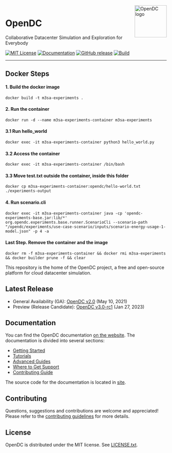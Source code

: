 <a href="https://opendc.org/">
    <img src="https://opendc.org/img/logo.png" alt="OpenDC logo" title="OpenDC" align="right" height="100" />
</a>


# OpenDC

Collaborative Datacenter Simulation and Exploration for Everybody

[![MIT License](https://img.shields.io/badge/License-MIT-green.svg)](/LICENSE.txt)
[![Documentation](https://img.shields.io/badge/docs-master-green.svg)](https://atlarge-research.github.io/opendc)
[![GitHub release](https://img.shields.io/github/v/release/atlarge-research/opendc?include_prereleases)](https://github.com/atlarge-research/opendc/releases)
[![Build](https://github.com/atlarge-research/opendc/actions/workflows/build.yml/badge.svg)](https://github.com/atlarge-research/opendc/actions/workflows/build.yml)

-----

## Docker Steps

#### 1. Build the docker image
```shell
docker build -t m3sa-experiments .
```

#### 2. Run the container
```shell
docker run -d --name m3sa-experiments-container m3sa-experiments
```

#### 3.1 Run hello_world
```shell
docker exec -it m3sa-experiments-container python3 hello_world.py
```

#### 3.2 Access the container
```shell
docker exec -it m3sa-experiments-container /bin/bash
```

#### 3.3 Move test.txt outside the container, inside this folder
```shell
docker cp m3sa-experiments-container:opendc/hello-world.txt ./experiments-output
```

#### 4. Run scenario.cli
```shell
docker exec -it m3sa-experiments-container java -cp 'opendc-experiments-base.jar:lib/*' org.opendc.experiments.base.runner.ScenarioCli --scenario-path "/opendc/experiments/use-case-scenario/inputs/scenario-energy-usage-1-model.json" -p 4 -a
```

#### Last Step. Remove the container and the image
```shell
docker rm -f m3sa-experiments-container && docker rmi m3sa-experiments && docker builder prune -f && clear
```


This repository is the home of the OpenDC project, a free and open-source platform for cloud datacenter simulation.

## Latest Release

- General Availability (GA): [OpenDC v2.0](https://github.com/atlarge-research/opendc/releases/tag/v2.0) (May 10, 2021)
- Preview (Release Candidate): [OpenDC v3.0-rc1](https://github.com/atlarge-research/opendc/releases/tag/v3.0-rc1) (Jan 27, 2023)

## Documentation

You can find the OpenDC documentation [on the website](https://atlarge-research.github.io/opendc/).
The documentation is divided into several sections:

* [Getting Started](https://atlarge-research.github.io/opendc/docs/category/getting-started/)
* [Tutorials](https://atlarge-research.github.io/opendc/docs/category/tutorials/)
* [Advanced Guides](https://atlarge-research.github.io/opendc/docs/category/advanced-guides/)
* [Where to Get Support](https://atlarge-research.github.io/opendc/community/support/)
* [Contributing Guide](https://atlarge-research.github.io/opendc/community/contributing/)

The source code for the documentation is located in [site](site).

## Contributing

Questions, suggestions and contributions are welcome and appreciated!
Please refer to the [contributing guidelines](CONTRIBUTING.md) for more details.

## License

OpenDC is distributed under the MIT license. See [LICENSE.txt](/LICENSE.txt).
